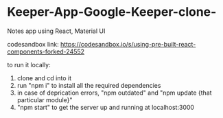 # Keeper-App-Google-Keeper-clone-
Notes app using React, Material UI

codesandbox link: https://codesandbox.io/s/using-pre-built-react-components-forked-24552

to run it locally:
1) clone and cd into it
2) run "npm i" to install all the required dependencies
3) in case of deprication errors, "npm outdated" and "npm update {that particular module}"
4) "npm start" to get the server up and running at localhost:3000
